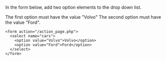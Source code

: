 In the form below, add two option elements to the drop down list.

The first option must have the value "Volvo"
The second option must have the value "Ford".

    <form action="/action_page.php">
      <select name="cars">
        <option value="Volvo">Volvo</option>
        <option value="Ford">Ford</option>
      </select>
    </form>
